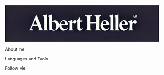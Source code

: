 ![Header](https://github.com/helleralbert770/helleralbert770/blob/main/assets/7npck8nr.png)


About me

Languages and Tools

Follow Me